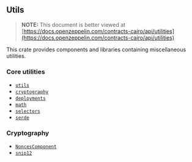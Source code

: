 ## Utils

> **NOTE:** This document is better viewed at [https://docs.openzeppelin.com/contracts-cairo/api/utilities](https://docs.openzeppelin.com/contracts-cairo/api/utilities)

This crate provides components and libraries containing miscellaneous utilities.

### Core utilities

- [`utils`](https://docs.openzeppelin.com/contracts-cairo/api/utilities#utils)
- [`cryptography`](https://docs.openzeppelin.com/contracts-cairo/api/utilities#cryptography)
- [`deployments`](https://docs.openzeppelin.com/contracts-cairo/api/utilities#deployments)
- [`math`](https://docs.openzeppelin.com/contracts-cairo/api/utilities#math)
- [`selectors`](https://docs.openzeppelin.com/contracts-cairo/api/utilities#selectors)
- [`serde`](https://docs.openzeppelin.com/contracts-cairo/api/utilities#serde)

### Cryptography

- [`NoncesComponent`](https://docs.openzeppelin.com/contracts-cairo/api/utilities#NoncesComponent)
- [`snip12`](https://docs.openzeppelin.com/contracts-cairo/api/utilities#snip12)
